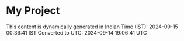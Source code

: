 # My Project

This content is dynamically generated in Indian Time (IST): 2024-09-15 00:36:41 IST
Converted to UTC: 2024-09-14 19:06:41 UTC
